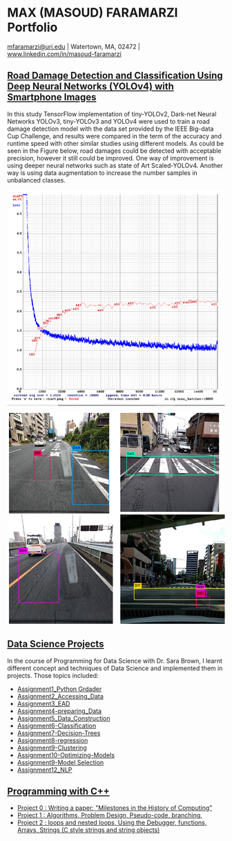 # MAX (MASOUD) FARAMARZI Portfolio
mfaramarzi@uri.edu | Watertown, MA, 02472 | www.linkedin.com/in/masoud-faramarzi

## [Road Damage Detection and Classification Using Deep Neural Networks (YOLOv4) with Smartphone Images](https://www.researchgate.net/profile/M_Faramarzi/publication/342179672_Road_Damage_Detection_and_Classification_Using_Deep_Neural_Networks_YOLOv4_with_Smartphone_Images/links/5f15fe754585151299ab4f38/Road-Damage-Detection-and-Classification-Using-Deep-Neural-Networks-YOLOv4-with-Smartphone-Images.pdf)

In this study TensorFlow implementation of tiny-YOLOv2, Dark-net Neural Networks YOLOv3, tiny-YOLOv3 and YOLOv4 were used to train a road damage detection model with the data set provided by the IEEE Big-data Cup Challenge, and results were compared in the term of the accuracy and runtime speed with other similar studies using different models.
As could be seen in the Figure below, road damages could be detected with acceptable precision, however it still could be improved. One way of improvement is using deeper neural networks such as state of Art Scaled-YOLOv4. Another way is using data augmentation to increase the number samples in unbalanced classes.

![mAP and Loss vs Iterations (Tiny-YOLOv3)](/Images/Training.PNG)

![Object Detection Using Trained YOLOv3](/Images/ROAD.PNG)


## [Data Science Projects](https://github.com/mfaramarzi/Data_Science_Projects)
In the course of Programming for Data Science with Dr. Sara Brown, I learnt different concept and techniques of Data Science and implemented them in projects. Those topics included:

* [Assignment1_Python Grdader](https://github.com/mfaramarzi/CSC310_Data_Science_Intro/blob/main/Assignment1_Python_Review/portfolio.pdf)
* [Assignment2_Accessing_Data](https://github.com/mfaramarzi/CSC310_Data_Science_Intro/tree/main/Assignment2_Accessing_Data)
* [Assignment3_EAD](https://github.com/mfaramarzi/CSC310_Data_Science_Intro/tree/main/Assignment3_EAD)
* [Assignment4-preparing_Data](https://github.com/mfaramarzi/CSC310_Data_Science_Intro/tree/main/Assignment4-preparing_Data)
* [Assignment5_Data_Construction](https://github.com/mfaramarzi/CSC310_Data_Science_Intro/tree/main/Assignment5_Data_Construction)
* [Assignment6-Classification](https://github.com/mfaramarzi/CSC310_Data_Science_Intro/tree/main/Assignment6-Classification)
* [Assignment7-Decision-Trees](https://github.com/mfaramarzi/CSC310_Data_Science_Intro/tree/main/Assignment7-Decision-Trees)
* [Assignment8-regression](https://github.com/mfaramarzi/CSC310_Data_Science_Intro/tree/main/Assignment8-regression)
* [Assignment9-Clustering](https://github.com/mfaramarzi/CSC310_Data_Science_Intro/tree/main/Assignment9-Clustering)
* [Assignment10-Optimizing-Models](https://github.com/mfaramarzi/CSC310_Data_Science_Intro/tree/main/Assignment10-Optimizing-Models)
* [Assignment9-Model Selection](https://github.com/mfaramarzi/CSC310_Data_Science_Intro/tree/main/Assignment11-Clustering)
* [Assignment12_NLP](https://github.com/mfaramarzi/CSC310_Data_Science_Intro/tree/main/Assignment12_NLP)


## [Programming with C++](https://github.com/mfaramarzi/Programming_with_C-)
* [Project 0 : Writing a paper: "Milestones in the History of Computing"](https://github.com/mfaramarzi/Programming_with_C-/blob/main/Assignment_0/CSC211_-_Assignment_0__1_.pdf)
* [Project 1 : Algorithms, Problem Design, Pseudo-code, branching,](https://github.com/mfaramarzi/Programming_with_C-/tree/main/Assignment_1)
* [Project 2 : loops and nested loops, Using the Debugger, functions, Arrays, Strings (C style strings and string objects) ](https://github.com/mfaramarzi/Programming_with_C-/tree/main/assignment2)


